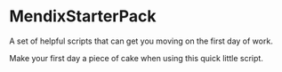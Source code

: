 # MendixStarterPack
A set of helpful scripts that can get you moving on the first day of work.

Make your first day a piece of cake when using this quick little script. 

